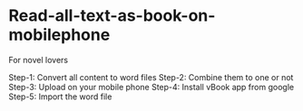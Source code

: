 # Read-all-text-as-book-on-mobilephone
For novel lovers

Step-1: Convert all content to word files
Step-2: Combine them to one or not
Step-3: Upload on your mobile phone
Step-4: Install vBook app from google
Step-5: Import the word file
